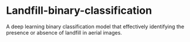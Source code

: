 # Landfill-binary-classification
A deep learning binary classification model that effectively identifying the presence or absence of landfill in aerial images. 
